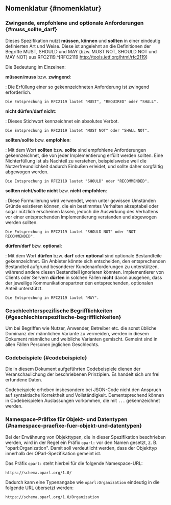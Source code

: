 ## Nomenklatur {#nomenklatur}

### Zwingende, empfohlene und optionale Anforderungen  {#muss_sollte_darf}

Dieses Spezifikation nutzt **müssen**, **können** und **sollten**
in einer eindeutig definierten Art und Weise. Diese ist angelehnt an die
Definitionen der Begriffe MUST, SHOULD und MAY (bzw. MUST NOT, SHOULD NOT und
MAY NOT) aus RFC2119.^[RFC2119 <http://tools.ietf.org/html/rfc2119>]

Die Bedeutung im Einzelnen:

**müssen**/**muss** bzw. **zwingend**:

:   Die Erfüllung einer so gekennzeichneten Anforderung ist zwingend erforderlich.

    Die Entsprechung in RFC2119 lautet "MUST", "REQUIRED" oder "SHALL".

**nicht dürfen**/**darf nicht**:

:   Dieses Stichwort kennzeichnet ein absolutes Verbot.

    Die Entsprechung in RFC2119 lautet "MUST NOT" oder "SHALL NOT".

**sollten**/**sollte** bzw. **empfohlen**:

:   Mit dem Wort **sollten** bzw. **sollte** sind empfohlene Anforderungen gekennzeichnet,
    die von jeder Implementierung erfüllt werden sollten. Eine Nichterfüllung
    ist als Nachteil zu verstehen, beispielsweise weil die Nutzerfreundlichkeit
    dadurch Einbußen erleidet, und sollte daher sorgfältig abgewogen werden.

    Die Entsprechung in RFC2119 lautet "SHOULD" oder "RECOMMENDED".

**sollten nicht**/**sollte nicht** bzw. **nicht empfohlen**:

:   Diese Formulierung wird verwendet, wenn unter gewissen Umständen Gründe
    existieren können, die ein bestimmtes Verhalten akzeptabel oder sogar
    nützlich erscheinen lassen, jedoch die Auswirkung des Verhaltens vor
    einer entsprechenden Implementierung verstanden und abgewogen werden
    sollten.

    Die Entsprechung in RFC2119 lautet "SHOULD NOT" oder "NOT RECOMMENDED".

**dürfen**/**darf** bzw. **optional**:

:   Mit dem Wort **dürfen** bzw. **darf** oder **optional** sind optionale Bestandteile
    gekennzeichnet. Ein Anbieter könnte sich entscheiden, den entsprechenden
    Bestandteil aufgrund besonderer Kundenanforderungen zu unterstützen,
    während andere diesen Bestandteil ignorieren könnten. Implementierer von
    Clients oder Servern **dürfen** in solchen Fällen **nicht** davon ausgehen, dass der
    jeweilige Kommunikationspartner den entsprechenden, optionalen Anteil
    unterstützt.

    Die Entsprechung in RFC2119 lautet "MAY".


### Geschlechterspezifische Begrifflichkeiten {#geschlechterspezifische-begrifflichkeiten}

Um bei Begriffen wie Nutzer, Anwender, Betreiber etc. die sonst übliche Dominanz
der männlichen Variante zu vermeiden, werden in diesem Dokument
männliche und weibliche Varianten gemischt. Gemeint sind in allen Fällen
Personen jeglichen Geschlechts.


### Codebeispiele {#codebeispiele}

Die in diesem Dokument aufgeführten Codebeispiele dienen der Veranschaulichung
der beschriebenen Prinzipien. Es handelt sich um frei erfundene Daten.

Codebeispiele erheben insbesondere bei JSON-Code nicht den Anspruch auf
syntaktische Korrektheit und Vollständigkeit. Dementsprechend können in
Codebeispielen Auslassungen vorkommen, die mit `...` gekennzeichnet werden.


### Namespace-Präfixe für Objekt- und Datentypen {#namespace-praefixe-fuer-objekt-und-datentypen}

Bei der Erwähnung von Objekttypen, die in dieser Spezifikation beschrieben
werden, wird in der Regel ein Präfix `oparl:` vor den Namen gesetzt, z. B.
"oparl:Organization". Damit soll verdeutlicht werden, dass der Objekttyp
innerhalb der OParl-Spezifikation gemeint ist.

Das Präfix `oparl:` steht hierbei für die folgende Namespace-URL:

    https://schema.oparl.org/1.0/

Dadurch kann eine Typenangabe wie `oparl:Organization` eindeutig in die
folgende URL übersetzt werden:

    https://schema.oparl.org/1.0/Organization
